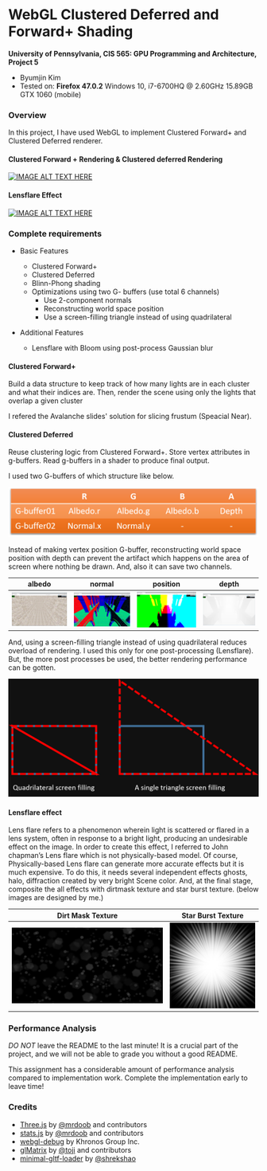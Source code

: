 WebGL Clustered Deferred and Forward+ Shading
======================

**University of Pennsylvania, CIS 565: GPU Programming and Architecture, Project 5**

* Byumjin Kim
* Tested on: **Firefox 47.0.2**
  Windows 10, i7-6700HQ @ 2.60GHz 15.89GB GTX 1060 (mobile)



### Overview

In this project, I have used WebGL to implement Clustered Forward+ and Clustered Deferred renderer.


#### Clustered Forward + Rendering & Clustered deferred Rendering

[![IMAGE ALT TEXT HERE](https://img.youtube.com/vi/Wck9Nlaz0s4/0.jpg)](https://www.youtube.com/watch?v=Wck9Nlaz0s4)


#### Lensflare Effect

[![IMAGE ALT TEXT HERE](https://img.youtube.com/vi/mQs093y-Xtc/0.jpg)](https://www.youtube.com/watch?v=mQs093y-Xtc)




### Complete requirements

- Basic Features
	- Clustered Forward+
	- Clustered Deferred
	- Blinn-Phong shading
	- Optimizations using two G- buffers (use total 6 channels)
		- Use 2-component normals
		- Reconstructing world space position
		- Use a screen-filling triangle instead of using quadrilateral

- Additional Features
	- Lensflare with Bloom using post-process Gaussian blur



#### Clustered Forward+

Build a data structure to keep track of how many lights are in each cluster and what their indices are.
Then, render the scene using only the lights that overlap a given cluster

I refered the Avalanche slides' solution for slicing frustum (Speacial Near).



#### Clustered Deferred

Reuse clustering logic from Clustered Forward+.
Store vertex attributes in g-buffers.
Read g-buffers in a shader to produce final output.

I used two G-buffers of which structure like below.

![](img/gbuffers.png) 

Instead of making vertex position G-buffer, reconstructing world space position with depth can prevent the artifact which happens on the area of screen where nothing be drawn.
And, also it can save two channels.

|  albedo | normal | position | depth | 
| ----------- | ----------- | ----------- | ----------- |
| ![](img/albedo-buffers.png) | ![](img/normal-buffers.png) | ![](img/position-buffers.png) | ![](img/depth-buffers.png) |

And, using a screen-filling triangle instead of using quadrilateral reduces overload of rendering.
I used this only for one post-processing (Lensflare). But, the more post processes be used, the better rendering performance can be gotten.

![](img/filling.png) 



#### Lensflare effect

Lens flare refers to a phenomenon wherein light is scattered or flared in a lens system, often in response to a bright light, producing an undesirable effect on the image.
In order to create this effect, I referred to John chapman’s Lens flare which is not physically-based model. Of course, Physically-based Lens flare can generate more accurate effects but it is much expensive. To do this, it needs several independent effects ghosts, halo, diffraction created by very bright Scene color. And, at the final stage, composite the all effects with dirtmask texture and star burst texture. (below images are designed by me.)

|  Dirt Mask Texture | Star Burst Texture | 
| ----------- | ----------- |
| ![](textures/DirtMask.png) | ![](textures/StarBurst.png) |




### Performance Analysis


*DO NOT* leave the README to the last minute! It is a crucial part of the
project, and we will not be able to grade you without a good README.

This assignment has a considerable amount of performance analysis compared
to implementation work. Complete the implementation early to leave time!


### Credits

* [Three.js](https://github.com/mrdoob/three.js) by [@mrdoob](https://github.com/mrdoob) and contributors
* [stats.js](https://github.com/mrdoob/stats.js) by [@mrdoob](https://github.com/mrdoob) and contributors
* [webgl-debug](https://github.com/KhronosGroup/WebGLDeveloperTools) by Khronos Group Inc.
* [glMatrix](https://github.com/toji/gl-matrix) by [@toji](https://github.com/toji) and contributors
* [minimal-gltf-loader](https://github.com/shrekshao/minimal-gltf-loader) by [@shrekshao](https://github.com/shrekshao)

